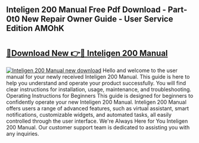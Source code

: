 ## Inteligen 200 Manual Free Pdf Download - Part-0t0 New Repair Owner Guide - User Service Edition AMOhK

# <h2><a href="http://cf24215.oget.top/?id=Inteligen+200+Manual">🔗Download New 👉🔴 Inteligen 200 Manual</a></h2>

[![Inteligen 200 Manual new download](https://i.imgur.com/5g1atiW.png)](http://cf24215.oget.top/?id=Inteligen+200+Manual)
Hello and welcome to the user manual for your newly received Inteligen 200 Manual. This guide is here to help you understand and operate your product successfully. You will find clear instructions for installation, usage, maintenance, and troubleshooting. Operating Instructions for Beginners This guide is designed for beginners to confidently operate your new Inteligen 200 Manual. Inteligen 200 Manual offers users a range of advanced features, such as virtual assistant, smart notifications, customizable widgets, and automated tasks, all easily controlled through the user interface. We're Always Here for You Inteligen 200 Manual. Our customer support team is dedicated to assisting you with any inquiries.
